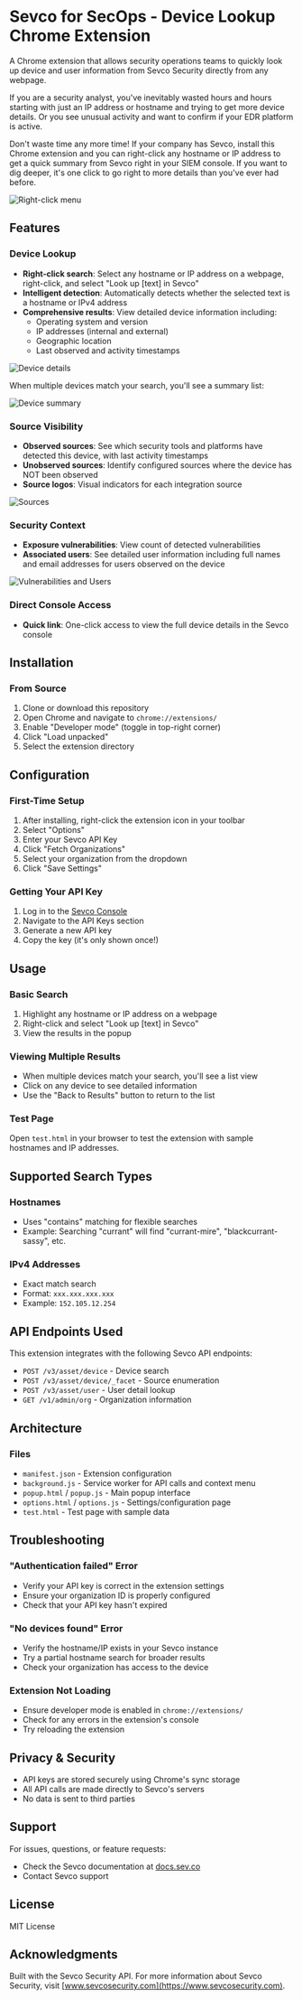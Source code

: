 # Sevco for SecOps - Device Lookup Chrome Extension

A Chrome extension that allows security operations teams to quickly look up device and user information from Sevco Security directly from any webpage.

If you are a security analyst, you've inevitably wasted hours and hours starting with just an IP address or hostname and trying to get more device details.  Or you see unusual activity and want to confirm if your EDR platform is active.

Don't waste time any more time!  If your company has Sevco, install this Chrome extension and you can right-click any hostname or IP address to get a quick summary from Sevco right in your SIEM console.  If you want to dig deeper, it's one click to go right to more details than you've ever had before.

![Right-click menu](img/right%20click%20menu.png)

## Features

### Device Lookup
- **Right-click search**: Select any hostname or IP address on a webpage, right-click, and select "Look up [text] in Sevco"
- **Intelligent detection**: Automatically detects whether the selected text is a hostname or IPv4 address
- **Comprehensive results**: View detailed device information including:
  - Operating system and version
  - IP addresses (internal and external)
  - Geographic location
  - Last observed and activity timestamps

![Device details](img/device%20details.png)

When multiple devices match your search, you'll see a summary list:

![Device summary](img/device%20summary.png)

### Source Visibility
- **Observed sources**: See which security tools and platforms have detected this device, with last activity timestamps
- **Unobserved sources**: Identify configured sources where the device has NOT been observed
- **Source logos**: Visual indicators for each integration source

![Sources](img/sources.png)

### Security Context
- **Exposure vulnerabilities**: View count of detected vulnerabilities
- **Associated users**: See detailed user information including full names and email addresses for users observed on the device

![Vulnerabilities and Users](img/vulns%20users.png)

### Direct Console Access
- **Quick link**: One-click access to view the full device details in the Sevco console

## Installation

### From Source
1. Clone or download this repository
2. Open Chrome and navigate to `chrome://extensions/`
3. Enable "Developer mode" (toggle in top-right corner)
4. Click "Load unpacked"
5. Select the extension directory

## Configuration

### First-Time Setup
1. After installing, right-click the extension icon in your toolbar
2. Select "Options"
3. Enter your Sevco API Key
4. Click "Fetch Organizations"
5. Select your organization from the dropdown
6. Click "Save Settings"

### Getting Your API Key
1. Log in to the [Sevco Console](https://my.sev.co)
2. Navigate to the API Keys section
3. Generate a new API key
4. Copy the key (it's only shown once!)

## Usage

### Basic Search
1. Highlight any hostname or IP address on a webpage
2. Right-click and select "Look up [text] in Sevco"
3. View the results in the popup

### Viewing Multiple Results
- When multiple devices match your search, you'll see a list view
- Click on any device to see detailed information
- Use the "Back to Results" button to return to the list

### Test Page
Open `test.html` in your browser to test the extension with sample hostnames and IP addresses.

## Supported Search Types

### Hostnames
- Uses "contains" matching for flexible searches
- Example: Searching "currant" will find "currant-mire", "blackcurrant-sassy", etc.

### IPv4 Addresses
- Exact match search
- Format: `xxx.xxx.xxx.xxx`
- Example: `152.105.12.254`

## API Endpoints Used

This extension integrates with the following Sevco API endpoints:
- `POST /v3/asset/device` - Device search
- `POST /v3/asset/device/_facet` - Source enumeration
- `POST /v3/asset/user` - User detail lookup
- `GET /v1/admin/org` - Organization information

## Architecture

### Files
- `manifest.json` - Extension configuration
- `background.js` - Service worker for API calls and context menu
- `popup.html` / `popup.js` - Main popup interface
- `options.html` / `options.js` - Settings/configuration page
- `test.html` - Test page with sample data

## Troubleshooting

### "Authentication failed" Error
- Verify your API key is correct in the extension settings
- Ensure your organization ID is properly configured
- Check that your API key hasn't expired

### "No devices found" Error
- Verify the hostname/IP exists in your Sevco instance
- Try a partial hostname search for broader results
- Check your organization has access to the device

### Extension Not Loading
- Ensure developer mode is enabled in `chrome://extensions/`
- Check for any errors in the extension's console
- Try reloading the extension

## Privacy & Security

- API keys are stored securely using Chrome's sync storage
- All API calls are made directly to Sevco's servers
- No data is sent to third parties

## Support

For issues, questions, or feature requests:
- Check the Sevco documentation at [docs.sev.co](https://docs.sev.co)
- Contact Sevco support

## License

MIT License

## Acknowledgments

Built with the Sevco Security API. For more information about Sevco Security, visit [www.sevcosecurity.com](https://www.sevcosecurity.com).
